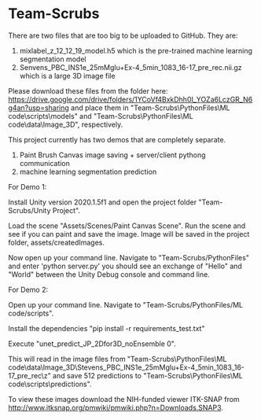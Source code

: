 # Team-Scrubs

There are two files that are too big to be uploaded to GitHub. They are:
1) mixlabel_z_12_12_19_model.h5 which is the pre-trained machine learning segmentation model
2) Senvens_PBC_INS1e_25mMglu+Ex-4_5min_1083_16-17_pre_rec.nii.gz which is a large 3D image file

Please download these files from the folder here: https://drive.google.com/drive/folders/1YCoVf4BxkDhh0I_YOZa6LczGR_N6g4an?usp=sharing and place them in "Team-Scrubs\PythonFiles\ML code\scripts\models\" and "Team-Scrubs\PythonFiles\ML code\data\Image_3D", respectively.

This project currently has two demos that are completely separate. 
1) Paint Brush Canvas image saving + server/client pythong communication 
2) machine learning segmentation prediction

For Demo 1:

Install Unity version 2020.1.5f1 and open the project folder "Team-Scrubs/Unity Project".

Load the scene "Assets/Scenes/Paint Canvas Scene". Run the scene and see if you can paint and save the image.
Image will be saved in the project folder, assets/createdImages.

Now open up your command line. Navigate to "Team-Scrubs/PythonFiles" and enter 'python server.py' you should see an exchange of "Hello" and "World" between the Unity Debug console and command line.


For Demo 2:

Open up your command line. Navigate to "Team-Scrubs/PythonFiles/ML code/scripts".

Install the dependencies "pip install -r requirements_test.txt"

Execute "unet_predict_JP_2Dfor3D_noEnsemble 0".

This will read in the image files from "Team-Scrubs\PythonFiles\ML code\data\Image_3D\Stevens_PBC_INS1e_25mMglu+Ex-4_5min_1083_16-17_pre_rec\z" and save 512 predictions to "Team-Scrubs\PythonFiles\ML code\scripts\predictions".

To view these images download the NIH-funded viewer ITK-SNAP from http://www.itksnap.org/pmwiki/pmwiki.php?n=Downloads.SNAP3.
